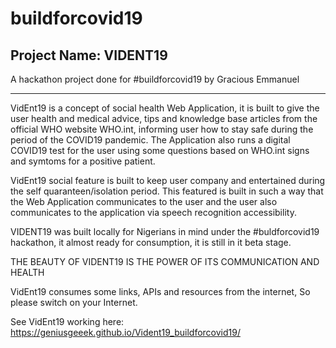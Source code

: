 # buildforcovid19   
Project Name:  VIDENT19
------------------------------------------------------------------------------------------------------------------
                                                                                                                  
A hackathon project done for #buildforcovid19 by Gracious Emmanuel                                                
                                                                                                                  
------------------------------------------------------------------------------------------------------------------


VidEnt19 is a concept of social health Web Application, it is built to give the user health and medical advice, tips and knowledge base articles from the official WHO website WHO.int, informing user how to stay safe during the period of the COVID19 pandemic. The Application also runs a digital COVID19 test for the user using some questions based on WHO.int signs and symtoms for a positive patient.

VidEnt19 social feature is built to keep user company and entertained during the self quaranteen/isolation period. This featured is built in such a way that the Web Application communicates to the user and the user also communicates to the application via speech recognition accessibility.

VIDENT19 was built locally for Nigerians in mind under the #buldforcovid19 hackathon, it almost ready for consumption, it is still in it beta stage.

THE BEAUTY OF VIDENT19 IS THE POWER OF ITS COMMUNICATION AND HEALTH

VidEnt19 consumes some links, APIs and resources from the internet, So please switch on your Internet. 

See VidEnt19 working here:
https://geniusgeeek.github.io/Vident19_buildforcovid19/
